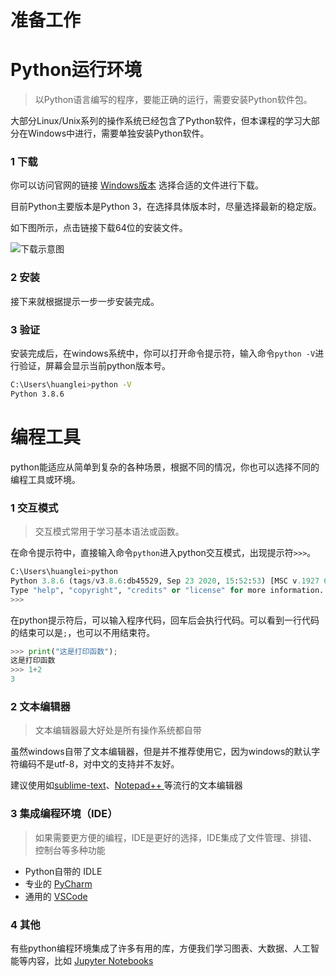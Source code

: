 # 准备工作

# Python运行环境
> 以Python语言编写的程序，要能正确的运行，需要安装Python软件包。

大部分Linux/Unix系列的操作系统已经包含了Python软件，但本课程的学习大部分在Windows中进行，需要单独安装Python软件。

### 1 下载

你可以访问官网的链接 [Windows版本](https://www.python.org/downloads/windows/) 选择合适的文件进行下载。

目前Python主要版本是Python 3，在选择具体版本时，尽量选择最新的稳定版。

如下图所示，点击链接下载64位的安装文件。

![下载示意图](https://uinx1983.github.io/img/image-20211219140759903.png)

### 2 安装

接下来就根据提示一步一步安装完成。

### 3 验证

安装完成后，在windows系统中，你可以打开命令提示符，输入命令`python -V`进行验证，屏幕会显示当前python版本号。

```sh
C:\Users\huanglei>python -V
Python 3.8.6
```



# 编程工具

python能适应从简单到复杂的各种场景，根据不同的情况，你也可以选择不同的编程工具或环境。

### 1 交互模式

> 交互模式常用于学习基本语法或函数。

在命令提示符中，直接输入命令`python`进入python交互模式，出现提示符`>>>`。

```python
C:\Users\huanglei>python
Python 3.8.6 (tags/v3.8.6:db45529, Sep 23 2020, 15:52:53) [MSC v.1927 64 bit (AMD64)] on win32
Type "help", "copyright", "credits" or "license" for more information.
>>>
```

在python提示符后，可以输入程序代码，回车后会执行代码。可以看到一行代码的结束可以是`;`，也可以不用结束符。

```python
>>> print("这是打印函数");
这是打印函数
>>> 1+2
3
```



### 2 文本编辑器

> 文本编辑器最大好处是所有操作系统都自带

虽然windows自带了文本编辑器，但是并不推荐使用它，因为windows的默认字符编码不是utf-8，对中文的支持并不友好。

建议使用如[sublime-text](http://www.sublimetext.com/)、[Notepad++ ](https://notepad-plus-plus.org/) 等流行的文本编辑器

### 3 集成编程环境（IDE）

> 如果需要更方便的编程，IDE是更好的选择，IDE集成了文件管理、排错、控制台等多种功能

- Python自带的 IDLE
- 专业的 [PyCharm](https://www.jetbrains.com/pycharm/)
- 通用的 [VSCode](https://code.visualstudio.com/)

### 4 其他

有些python编程环境集成了许多有用的库，方便我们学习图表、大数据、人工智能等内容，比如 [Jupyter Notebooks](https://jupyter.org/) 





